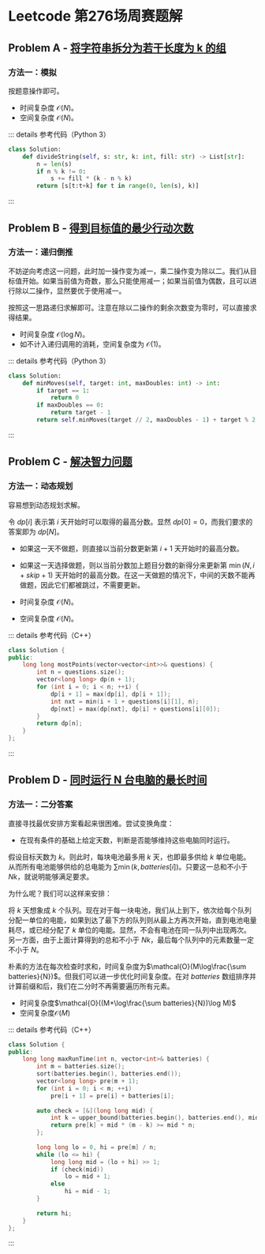 # Leetcode 第276场周赛题解

## Problem A - [将字符串拆分为若干长度为 k 的组](https://leetcode.cn/problems/divide-a-string-into-groups-of-size-k/)

### 方法一：模拟

按题意操作即可。

- 时间复杂度 $\mathcal{O}(N)$。
- 空间复杂度 $\mathcal{O}(N)$。

::: details 参考代码（Python 3）

```python
class Solution:
    def divideString(self, s: str, k: int, fill: str) -> List[str]:
        n = len(s)
        if n % k != 0:
            s += fill * (k - n % k)
        return [s[t:t+k] for t in range(0, len(s), k)]
```

:::

## Problem B - [得到目标值的最少行动次数](https://leetcode.cn/problems/minimum-moves-to-reach-target-score/)

### 方法一：递归倒推

不妨逆向考虑这一问题，此时加一操作变为减一，乘二操作变为除以二。我们从目标值开始。如果当前值为奇数，那么只能使用减一；如果当前值为偶数，且可以进行除以二操作，显然要优于使用减一。

按照这一思路递归求解即可。注意在除以二操作的剩余次数变为零时，可以直接求得结果。

- 时间复杂度 $\mathcal{O}(\log N)$。
- 如不计入递归调用的消耗，空间复杂度为 $\mathcal{O}(1)$。

::: details 参考代码（Python 3）

```python
class Solution:
    def minMoves(self, target: int, maxDoubles: int) -> int:
        if target == 1:
            return 0
        if maxDoubles == 0:
            return target - 1
        return self.minMoves(target // 2, maxDoubles - 1) + target % 2 + 1
```

:::

## Problem C - [解决智力问题](https://leetcode.cn/problems/solving-questions-with-brainpower/)

### 方法一：动态规划

容易想到动态规划求解。

令 $dp[i]$ 表示第 $i$ 天开始时可以取得的最高分数。显然 $dp[0]=0$，而我们要求的答案即为 $dp[N]$。

- 如果这一天不做题，则直接以当前分数更新第 $i + 1$ 天开始时的最高分数。
- 如果这一天选择做题，则以当前分数加上题目分数的新得分来更新第 $\min(N, i + skip + 1)$ 天开始时的最高分数。在这一天做题的情况下，中间的天数不能再做题，因此它们都被跳过，不需要更新。

- 时间复杂度 $\mathcal{O}(N)$。
- 空间复杂度 $\mathcal{O}(N)$。

::: details 参考代码（C++）

```cpp
class Solution {
public:
    long long mostPoints(vector<vector<int>>& questions) {
        int n = questions.size();
        vector<long long> dp(n + 1);
        for (int i = 0; i < n; ++i) {
            dp[i + 1] = max(dp[i], dp[i + 1]);
            int nxt = min(i + 1 + questions[i][1], n);
            dp[nxt] = max(dp[nxt], dp[i] + questions[i][0]);
        }
        return dp[n];
    }
};
```

:::

## Problem D - [同时运行 N 台电脑的最长时间](https://leetcode.cn/problems/maximum-running-time-of-n-computers/)

### 方法一：二分答案

直接寻找最优安排方案看起来很困难。尝试变换角度：

- 在现有条件的基础上给定天数，判断是否能够维持这些电脑同时运行。

假设目标天数为 $k$。则此时，每块电池最多用 $k$ 天，也即最多供给 $k$ 单位电能。从而所有电池能够供给的总电能为 $\sum\min(k, batteries[i])$。只要这一总和不小于 $Nk$，就说明能够满足要求。

为什么呢？我们可以这样来安排：

将 $k$ 天想象成 $k$ 个队列。现在对于每一块电池，我们从上到下，依次给每个队列分配一单位的电能，如果到达了最下方的队列则从最上方再次开始，直到电池电量耗尽，或已经分配了 $k$ 单位的电能。显然，不会有电池在同一队列中出现两次。另一方面，由于上面计算得到的总和不小于 $Nk$，最后每个队列中的元素数量一定不小于 $N$。

朴素的方法在每次检查时求和，时间复杂度为$\mathcal{O}(M\log\frac{\sum batteries}{N})$。但我们可以进一步优化时间复杂度。在对 $batteries$ 数组排序并计算前缀和后，我们在二分时不再需要遍历所有元素。

- 时间复杂度$\mathcal{O}((M+\log\frac{\sum batteries}{N})\log M)$
- 空间复杂度$\mathcal{O}(M)$

::: details 参考代码（C++）

```cpp
class Solution {
public:
    long long maxRunTime(int n, vector<int>& batteries) {
        int m = batteries.size();
        sort(batteries.begin(), batteries.end());
        vector<long long> pre(m + 1);
        for (int i = 0; i < m; ++i)
            pre[i + 1] = pre[i] + batteries[i];
        
        auto check = [&](long long mid) {
            int k = upper_bound(batteries.begin(), batteries.end(), mid) - batteries.begin();
            return pre[k] + mid * (m - k) >= mid * n; 
        };
        
        long long lo = 0, hi = pre[m] / n;
        while (lo <= hi) {
            long long mid = (lo + hi) >> 1;
            if (check(mid))
                lo = mid + 1;
            else
                hi = mid - 1;
        }
        
        return hi;
    }
};
```

:::

<Utterances />
